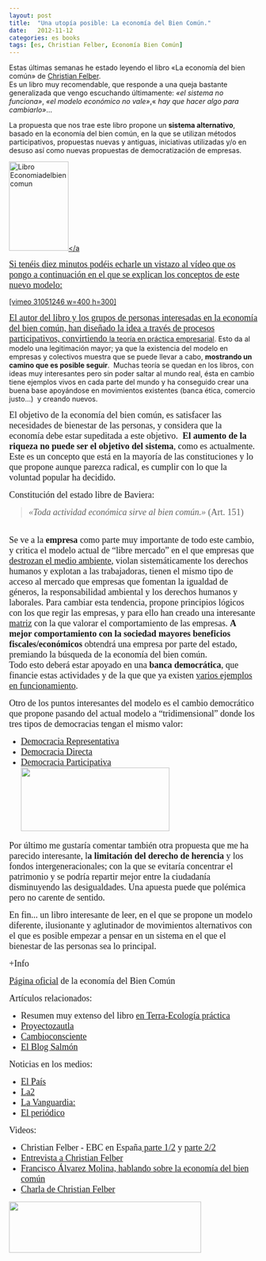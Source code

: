 ```yaml
---
layout: post
title:  "Una utopía posible: La economía del Bien Común."
date:   2012-11-12
categories: es books
tags: [es, Christian Felber, Economía Bien Común]
---
```

Estas últimas semanas he estado leyendo el libro «La economía del bien común» de <a title="Christian Felber" href="http://es.wikipedia.org/wiki/Christian_Felber" target="_blank" rel="noopener">Christian Felber</a>.<br>
Es un libro muy recomendable, que responde a una queja bastante generalizada que vengo escuchando últimamente: <em>«el sistema no funciona»</em>, <em>«el modelo económico no vale»</em>,«<em> hay que hacer algo para cambiarlo»</em>...

La propuesta que nos trae este libro propone un <strong>sistema alternativo</strong>, basado en la economía del bien común, en la que se utilizan métodos participativos, propuestas nuevas y antiguas, iniciativas utilizadas y/o en desuso así como nuevas propuestas de democratización de empresas.
  
<a href="http://www.gemeinwohl-oekonomie.org/es/"><img class="alignleft  wp-image-1195" src="http://izaroblog.files.wordpress.com/2013/06/libro-economiadelbiencomun.jpg?w=200" alt="Libro Economiadelbiencomun" width="120" height="180"></a


<p><span style="font-family: 'Ubuntu Light';"><span style="font-size: large;">Si tenéis diez minutos podéis echarle un vistazo al vídeo que os pongo a continuación en el que se explican los conceptos de este nuevo modelo:</span></span></p>
<p>[vimeo 31051246 w=400 h=300]</p>
<p><span style="font-family: 'Ubuntu Light';"><span style="font-size: large;">El autor del libro y los grupos de personas interesadas en la economía del bien común, han diseñado la idea a través de procesos participativos, convirtiendo <a title="práctica empresarial" href="http://www.gemeinwohl-oekonomie.org/es/uber-uns/verein/" target="_blank" rel="noopener">la teoría en práctica empresarial</a>. Esto da al modelo una legitimación mayor; ya que la existencia del modelo en empresas y colectivos muestra que se puede llevar a cabo, <strong>mostrando un camino que es posible seguir</strong>. &nbsp;Muchas teoría se quedan en los libros, con ideas muy interesantes pero sin poder saltar al mundo real, ésta en cambio tiene ejemplos vivos en cada parte del mundo y ha conseguido crear una buena base apoyándose en movimientos existentes (banca ética, comercio justo...) &nbsp;y creando nuevos.</span></span></p>
<p><span style="font-family: 'Ubuntu Light';"><span style="font-size: large;">El objetivo de la economía del bien común, es satisfacer las necesidades de bienestar de las personas, y considera que la economía debe estar supeditada a este objetivo. <strong>&nbsp;El aumento de la riqueza no puede ser el objetivo del sistema</strong>, como es actualmente. Este es un concepto que está en la mayoría de las constituciones y lo que propone aunque parezca radical, es cumplir con lo que la voluntad popular ha decidido.</span></span></p>
<p><span style="font-family: 'Ubuntu Light';"><span style="font-size: large;">Constitución del estado libre de Baviera:</span></span></p>
<blockquote>
<p><span style="font-family: 'Ubuntu Light';"><span style="font-size: large;"><em>«Toda actividad económica sirve al bien común.»</em> (Art. 151)</span></span></p>
</blockquote>
<p style="text-align: left;"><span style="font-family: 'Ubuntu Light';"><span style="font-size: large;"><a href="http://www.gemeinwohl-oekonomie.org/es/"><br></a>Se ve a la <strong>empresa</strong> como parte muy importante de todo este cambio, y critica el modelo actual de “libre mercado” en el que empresas que <a title="Espiando en la catástrofe de&nbsp;Bhopal" href="http://izaroblog.com/2012/02/29/espiando-en-la-catastrofe-de-bhopal/" target="_blank" rel="noopener">destrozan el medio ambiente</a>, violan sistemáticamente los derechos humanos y explotan a las trabajadoras, tienen el mismo tipo de acceso al mercado que empresas que fomentan la igualdad de géneros, la responsabilidad ambiental y los derechos humanos y laborales. Para cambiar esta tendencia, propone principios lógicos con los que regir las empresas, y para ello han creado una interesante <a title="Matriz" href="http://www.google.es/url?sa=t&amp;rct=j&amp;q=&amp;esrc=s&amp;source=web&amp;cd=1&amp;cad=rja&amp;ved=0CCIQFjAA&amp;url=http://www.gemeinwohl-oekonomie.org/wp-content/uploads/2012/03/Matriz_Bien_Com%C3%BAn_41.pdf&amp;ei=8HaeUJnjINC4hAen24HgDg&amp;usg=AFQjCNHogmzYHVJuQgEAuzlTbMN3fFf4Xg&amp;sig2=GJVdWHGrME2o0m5R-iZhmQ" target="_blank" rel="noopener">matriz</a> con la que valorar el comportamiento de las empresas. <strong>A mejor comportamiento con la sociedad mayores beneficios fiscales/económicos</strong> obtendrá una empresa por parte del estado, premiando la búsqueda de la economía del bien común.<br></span></span><span style="font-size: large; font-family: 'Ubuntu Light';">Todo esto deberá estar apoyado en una</span><strong style="font-size: large; font-family: 'Ubuntu Light';"> banca democrática</strong><span style="font-size: large; font-family: 'Ubuntu Light';">, que financie estas actividades y de la que que ya existen </span><a style="font-size: large; font-family: 'Ubuntu Light';" title="¿Qué hacen con mi&nbsp;dinero?" href="http://izaroblog.com/2012/06/07/que-hacen-con-mi-dinero/" target="_blank" rel="noopener">varios ejemplos en funcionamiento</a><span style="font-size: large; font-family: 'Ubuntu Light';">.&nbsp;</span></p>
<p><span style="font-family: 'Ubuntu Light';"><span style="font-size: large;">Otro de los puntos interesantes del modelo es el cambio democrático que propone pasando del actual modelo a “tridimensional” donde los tres tipos de democracias tengan el mismo valor: </span></span></p>
<ul>
<li><span style="font-family: 'Ubuntu Light';"><span style="font-size: large;"><a title="Democracia_representativa" href="http://es.wikipedia.org/wiki/Democracia_representativa" target="_blank" rel="noopener">Democracia Representativa</a></span></span></li>
<li><span style="font-family: 'Ubuntu Light';"><span style="font-size: large;"><a title="Democracia Directa" href="http://es.wikipedia.org/wiki/Democracia_directa" target="_blank" rel="noopener">Democracia Directa</a></span></span></li>
<li><span style="font-family: 'Ubuntu Light';"><span style="font-size: large;"><a title="Democracia Participativa" href="http://es.wikipedia.org/wiki/Democracia_participativa" target="_blank" rel="noopener">Democracia Participativa</a><a href="http://www.gemeinwohl-oekonomie.org/es/"><img class="aligncenter size-medium wp-image-1008" title="Economía del Bien Común" src="http://izaroblog.files.wordpress.com/2012/11/0011861.jpg?w=300" alt="" width="300" height="128"></a></span></span></li>
</ul>
<p><span style="font-family: 'Ubuntu Light';"><span style="font-size: large;">Por último me gustaría comentar también otra propuesta que me ha parecido interesante, l<strong>a limitación del derecho de herencia</strong> y los fondos intergeneracionales; con la que se evitaría concentrar el patrimonio y se podría repartir mejor entre la ciudadanía disminuyendo las desigualdades. Una apuesta puede que polémica pero no carente de sentido.</span></span></p>
<p><span style="font-family: 'Ubuntu Light';"><span style="font-size: large;">En fin... un libro interesante de leer, en el que se propone un modelo diferente, ilusionante y aglutinador de movimientos alternativos con el que es posible empezar a pensar en un sistema en el que el bienestar de las personas sea lo principal.</span></span></p>
<p><span style="font-family: 'Ubuntu Light';"><span style="font-size: large;">+Info</span></span></p>
<p><span style="font-family: 'Ubuntu Light';"><span style="font-size: large;"><a title="Economía del Bien Común web" href="http://www.gemeinwohl-oekonomie.org/es/" target="_blank" rel="noopener">Página oficial</a>&nbsp;de la economía del Bien Común</span></span></p>
<p><span style="font-size: large; font-family: 'Ubuntu Light';">Artículos relacionados:</span></p>
<ul>
<li><span style="font-size: large; font-family: 'Ubuntu Light';">Resumen muy extenso del libro </span><a style="font-size: large; font-family: 'Ubuntu Light';" href="http://www.terra.org/la-economia-del-bien-comun_2715.html">en Terra-Ecología práctica</a></li>
<li><a style="font-size: large; font-family: 'Ubuntu Light';" href="http://proyectozautla.blogspot.com.es/2012/10/la-economia-del-bien-comun.html">Proyectozautla</a></li>
<li><a style="font-size: large; font-family: 'Ubuntu Light';" href="http://www.cambioconsciente.org/tag/democracia/">Cambioconsciente</a></li>
<li><a style="font-size: large; font-family: 'Ubuntu Light';" href="http://www.elblogsalmon.com/entorno/christian-felber-y-la-economia-el-bien-comun-un-modelo-para-el-futuro">El Blog Salmón</a></li>
</ul>
<p><span style="font-family: 'Ubuntu Light';"><span style="font-size: large;">Noticias en los medios:</span></span></p>
<ul>
<li><span style="font-family: 'Ubuntu Light';"><span style="font-size: large;"><a href="http://ccaa.elpais.com/ccaa/2012/06/10/valencia/1339347566_544548.html">El País</a></span></span></li>
<li><span style="font-family: 'Ubuntu Light';"><span style="font-size: large;"><a href="http://www.rtve.es/alacarta/videos/para-todos-la-2/para-todos-2-entrevista-christian-felber-economia-del-bien-comun/1429661/">La2</a></span></span></li>
<li><span style="font-family: 'Ubuntu Light';"><span style="font-size: large;"><a href="http://www.lavanguardia.com/economia/emprendedores/20120829/54342576619/economia-bien-comun-hub-barcelona.html">La Vanguardia:</a></span></span></li>
<li><span style="font-family: 'Ubuntu Light';"><span style="font-size: large;"><a href="http://www.elperiodico.com/es/noticias/economia/economia-bien-comun-hace-negocios-etica-1979781">El periódico</a></span></span></li>
</ul>
<p><span style="font-family: 'Ubuntu Light';"><span style="font-size: large;">Videos:</span></span></p>
<ul>
<li><span style="font-family: 'Ubuntu Light';"><span style="font-size: large;">Christian Felber - EBC en España<a href="http://www.youtube.com/watch?v=rsT7ain14_4"> parte 1/2</a> y <a href="http://www.youtube.com/watch?v=95d48wLSalA&amp;feature=relmfu">parte 2/2</a></span></span></li>
<li><span style="font-family: 'Ubuntu Light';"><span style="font-size: large;"><a href="http://www.youtube.com/watch?v=87Jdpa7Seqs&amp;feature=related">Entrevista a Christian Felber</a></span></span></li>
<li><span style="font-family: 'Ubuntu Light';"><span style="font-size: large;"><a href="http://blip.tv/attactv/francisco-álvarez-molina-la-economía-del-bien-común-5933789">Francisco Álvarez Molina, hablando sobre la economía del bien común</a></span></span></li>
<li><span style="font-family: 'Ubuntu Light';"><span style="font-size: large;"><a href="http://vimeo.com/41021182">Charla de Christian Felber</a></span></span></li>
</ul>
<p><a href="http://izaroblog.files.wordpress.com/2012/11/economc3ada-del-bien-comc3ban1.jpg"><img class="aligncenter size-full wp-image-1005" title="Economía-del-bien-común" src="http://izaroblog.files.wordpress.com/2012/11/economc3ada-del-bien-comc3ban1.jpg" alt="" width="388" height="103"></a></p>
